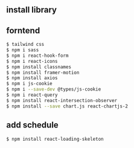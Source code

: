 ## install library

## forntend

```bash
$ tailwind css
$ npm i sass
$ npm i react-hook-form
$ npm i react-icons
$ npm install classnames
$ npm install framer-motion
$ npm install axios
$ npm i js-cookie
$ npm i --save-dev @types/js-cookie
$ npm i react-query
$ npm install react-intersection-observer
$ npm install --save chart.js react-chartjs-2
```

## add schedule

```bash
$ npm install react-loading-skeleton
```

